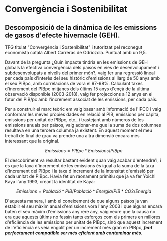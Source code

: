# Convergència i Sostenibilitat
## Descomposició de la dinàmica de les emissions de gasos d'efecte hivernacle (GEH).
TFG titulat "Convergència i Sostenibilitat" i tutoritzat pel reconegut economista català Albert Carreras de Odriozola. Puntuat amb un 9,5.

Davant de la pregunta ¿Quin impacte tindria en les emissions de GEH globals la efectiva convergència dels països en vies de desenvolupament i subdesenvolupats a nivells del primer món?, vaig fer una regressió lineal per cada país d'interès del seu històric d'emissions al llarg de 50 anys amb el seu PIBpc, amb correlacions de vora el 97-98%.
Calculant taxes d'increment del PIBpc mitjanes dels últims 15 anys d'ençà de la última observació disponible (2003-2018), vaig fer projeccions a 12 anys en el futur del PIB/pc amb l'increment associat de les emissions, per cada país.

Per a construir el marc teòric em vaig basar amb informació de l'IPCC i vaig conformar les meves pròpies dades en relació al PIB, emissions per càpita, emissions per unitat de PIBpc, etc., i trastejant amb números de les emissions anuals per països, vaig adonar-me que la suma de dos columnes resultava en una tercera columna ja existent. En aquest moment el meu treball de final de grau va prendre una altra dimensió encara més interessant que la original.

$$ Emissions = PIBpc * Emissions/PIBpc $$

El descobriment va resultar bastant evident quan vaig acabar d'entendre'l, i es que la taxa d'increment de les emissions és igual a la suma de la taxa d'increment del PIBpc i la taxa d'increment de la intensitat d'emissió per cada unitat de PIBpc. Havia fet un raonament primitiu que ja va fer Yoichi Kaya l'any 1993, creant la identitat de Kaya:

$$ Emissions = Població * PIB/Població * Energia/PIB * CO2/Energia $$

D'aquesta manera, i amb el coneixement de que alguns països ja van establir el seu màxim anual d'emissions vora l'any 2003 i que alguns encara baten el seu màxim d'emissions any rere any, vaig veure que la causa no era que aquests últims no fessin tants esforços com els primers en millores d'eficiència de les emissions per unitat de PIBpc, sinó que aquest increment de l'eficiència es veia engolit per un increment més gran en PIBpc, ***fent perfectament compatible ser més eficient amb contaminar més***.

